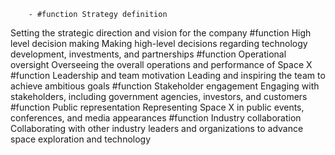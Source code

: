         - #function Strategy definition
Setting the strategic direction and vision for the company
         #function High level decision making
Making high-level decisions regarding technology development, investments, and partnerships
         #function Operational oversight
Overseeing the overall operations and performance of Space X
         #function Leadership and team motivation
Leading and inspiring the team to achieve ambitious goals
         #function Stakeholder engagement
Engaging with stakeholders, including government agencies, investors, and customers
         #function Public representation
Representing Space X in public events, conferences, and media appearances
         #function Industry collaboration
Collaborating with other industry leaders and organizations to advance space exploration and technology



